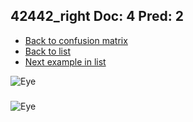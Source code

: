 ## 42442_right Doc: 4 Pred: 2
- [Back to confusion matrix](https://github.com/juliandewit/kaggle_retinopathy/blob/master/matrix.md)
- [Back to list](https://github.com/juliandewit/kaggle_retinopathy/blob/master/lists/42/list.md)
- [Next example in list](https://github.com/juliandewit/kaggle_retinopathy/blob/master/lists/42/44/44247_left.md)

![Eye](https://retinopaty.blob.core.windows.net/size1024/42442_right_4.jpeg)

### 

![Eye]()
